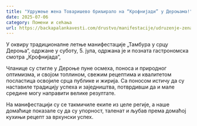 ```yaml
---
title: "Удружење жена Товаришево бриљирало на “Крофнијади” у Дероњама!"
date: 2025-07-06
category: Помени и сећања
url: https://backapalankavesti.com/drustvo/manifestacije/udruzenje-zena-tovarisevo-briljiralo-na-krofnijadi-u-deronjama/
---
```


У оквиру традиционалне летње манифестације „Тамбура у срцу Дероња“, одржане у суботу, 5. јула, одржана је и позната гастрономска смотра „Крофнијада“,

Чланице су стигле у Дероње пуне осмеха, поноса и природног оптимизма, и својом топлином, свежим рецептима и квалитетом посластица освојиле срца публике и жирија. Са поносом истичу да су наставиле традицију успеха и заједништва, потврдивши да и мале средине могу направити велике резултате.

На манифестацији су се такмичиле екипе из целе регије, а наше домаћице показале су да су упорност, таленат и љубав према домаћој кухињи рецепт за врхунски успех.
